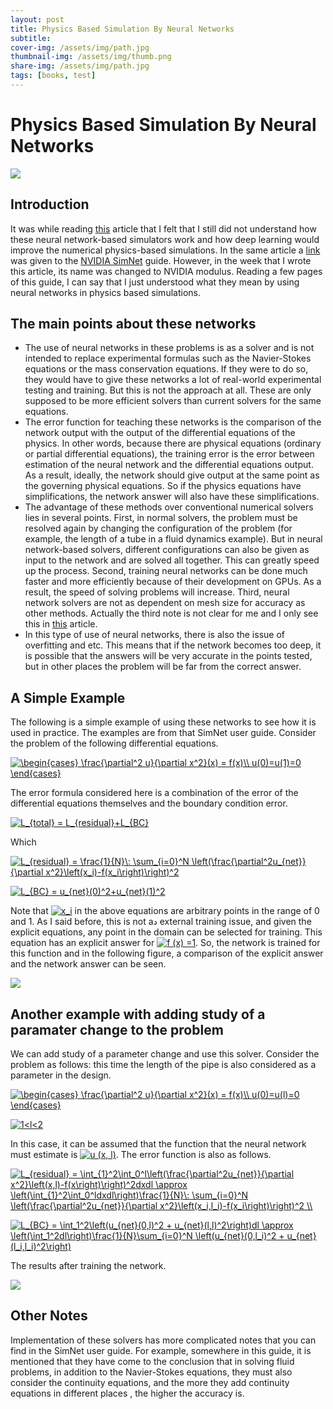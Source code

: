 ```yaml
---
layout: post
title: Physics Based Simulation By Neural Networks
subtitle: 
cover-img: /assets/img/path.jpg
thumbnail-img: /assets/img/thumb.png
share-img: /assets/img/path.jpg
tags: [books, test]
---
```


# Physics Based Simulation By Neural Networks
![](https://developer-blogs.nvidia.com/wp-content/uploads/2021/11/Modulus-Stack-NVIDIA.jpg)
## Introduction
It was while reading [this](https://developer.nvidia.com/blog/accelerating-product-development-with-physics-informed-neural-networks-and-simnet) article that I felt that I still did not understand how these neural network-based simulators work and how deep learning would improve the numerical physics-based simulations. In the same article a [link](https://docs.nvidia.com/deeplearning/simnet/user-guide/SimNet_v21.06_User_Guide.pdf) was given to the [NVIDIA SimNet](https://developer.nvidia.com/modulus) guide. However, in the week that I wrote this article, its name was changed to NVIDIA modulus. Reading a few pages of this guide, I can say that I just understood what they mean by using neural networks in physics based simulations.

## The main points about these networks
- The use of neural networks in these problems is as a solver and is not intended to replace experimental formulas such as the Navier-Stokes equations or the mass conservation equations. If they were to do so, they would have to give these networks a lot of real-world experimental testing and training. But this is not the approach at all. These are only supposed to be more efficient solvers than current solvers for the same equations.
- The error function for teaching these networks is the comparison of the network output with the output of the differential equations of the physics. In other words, because there are physical equations (ordinary or partial differential equations), the training error is the error between estimation of the neural network and the differential equations output. As a result, ideally, the network should give output at the same point as the governing physical equations. So if the physics equations have simplifications, the network answer will also have these simplifications.
- The advantage of these methods over conventional numerical solvers lies in several points. First, in normal solvers, the problem must be resolved again by changing the configuration of the problem (for example, the length of a tube in a fluid dynamics example). But in neural network-based solvers, different configurations can also be given as input to the network and are solved all together. This can greatly speed up the process. Second, training neural networks can be done much faster and more efficiently because of their development on GPUs. As a result, the speed of solving problems will increase. Third, neural network solvers are not as dependent on mesh size for accuracy as other methods. Actually the third note is not clear for me and I only see this in [this](https://developer.nvidia.com/blog/accelerating-product-development-with-physics-informed-neural-networks-and-simnet) article.
- In this type of use of neural networks, there is also the issue of overfitting and etc. This means that if the network becomes too deep, it is possible that the answers will be very accurate in the points tested, but in other places the problem will be far from the correct answer.

## A Simple Example
The following is a simple example of using these networks to see how it is used in practice. The examples are from that SimNet user guide.
Consider the problem of the following differential equations.

<a href="https://www.codecogs.com/eqnedit.php?latex=\begin{cases}&space;\frac{\partial^2&space;u}{\partial&space;x^2}(x)&space;=&space;f(x)\\&space;u(0)=u(1)=0&space;\end{cases}" target="_blank"><img src="https://latex.codecogs.com/gif.latex?\begin{cases}&space;\frac{\partial^2&space;u}{\partial&space;x^2}(x)&space;=&space;f(x)\\&space;u(0)=u(1)=0&space;\end{cases}" title="\begin{cases} \frac{\partial^2 u}{\partial x^2}(x) = f(x)\\ u(0)=u(1)=0 \end{cases}" /></a>

The error formula considered here is a combination of the error of the differential equations themselves and the boundary condition error.

<a href="https://www.codecogs.com/eqnedit.php?latex=L_{total}&space;=&space;L_{residual}&plus;L_{BC}" target="_blank"><img src="https://latex.codecogs.com/gif.latex?L_{total}&space;=&space;L_{residual}&plus;L_{BC}" title="L_{total} = L_{residual}+L_{BC}" /></a>

Which

<a href="https://www.codecogs.com/eqnedit.php?latex=L_{residual}&space;=&space;\frac{1}{N}\:&space;\sum_{i=0}^N&space;\left(\frac{\partial^2u_{net}}{\partial&space;x^2}\left(x_i)-f(x_i\right)\right)^2" target="_blank"><img src="https://latex.codecogs.com/gif.latex?L_{residual}&space;=&space;\frac{1}{N}\:&space;\sum_{i=0}^N&space;\left(\frac{\partial^2u_{net}}{\partial&space;x^2}\left(x_i)-f(x_i\right)\right)^2" title="L_{residual} = \frac{1}{N}\: \sum_{i=0}^N \left(\frac{\partial^2u_{net}}{\partial x^2}\left(x_i)-f(x_i\right)\right)^2" /></a>

<a href="https://www.codecogs.com/eqnedit.php?latex=L_{BC}&space;=&space;u_{net}(0)^2&plus;u_{net}(1)^2" target="_blank"><img src="https://latex.codecogs.com/gif.latex?L_{BC}&space;=&space;u_{net}(0)^2&plus;u_{net}(1)^2" title="L_{BC} = u_{net}(0)^2+u_{net}(1)^2" /></a>

Note that <a href="https://www.codecogs.com/eqnedit.php?latex=x_i" target="_blank"><img src="https://latex.codecogs.com/gif.latex?x_i" title="x_i" /></a> in the above equations are arbitrary points in the range of 0 and 1. As I said before, this is not aد external training issue, and given the explicit equations, any point in the domain can be selected for training. 
This equation has an explicit answer for <a href="https://www.codecogs.com/eqnedit.php?latex=f&space;(x)&space;=1" target="_blank"><img src="https://latex.codecogs.com/gif.latex?f&space;(x)&space;=1" title="f (x) =1" /></a>. So, the network is trained for this function and in the following figure, a comparison of the explicit answer and the network answer can be seen.

<img src="https://aliamini87.github.io/images/Pasted image 20211105124019.png" style="display: block; margin: auto;" />


## Another example with adding study of a paramater change to the problem
We can add study of a parameter change and use this solver. Consider the problem as follows: this time the length of the pipe is also considered as a parameter in the design.

<a href="https://www.codecogs.com/eqnedit.php?latex=\begin{cases}&space;\frac{\partial^2&space;u}{\partial&space;x^2}(x)&space;=&space;f(x)\\&space;u(0)=u(l)=0&space;\end{cases}" target="_blank"><img src="https://latex.codecogs.com/gif.latex?\begin{cases}&space;\frac{\partial^2&space;u}{\partial&space;x^2}(x)&space;=&space;f(x)\\&space;u(0)=u(l)=0&space;\end{cases}" title="\begin{cases} \frac{\partial^2 u}{\partial x^2}(x) = f(x)\\ u(0)=u(l)=0 \end{cases}" /></a>

<a href="https://www.codecogs.com/eqnedit.php?latex=1<l<2" target="_blank"><img src="https://latex.codecogs.com/gif.latex?1<l<2" title="1<l<2" /></a>

In this case, it can be assumed that the function that the neural network must estimate is <a href="https://www.codecogs.com/eqnedit.php?latex=u&space;(x,&space;l)" target="_blank"><img src="https://latex.codecogs.com/gif.latex?u&space;(x,&space;l)" title="u (x, l)" /></a>. 
The error function is also as follows.

<a href="https://www.codecogs.com/eqnedit.php?latex=L_{residual}&space;=&space;\int_{1}^2\int_0^l\left(\frac{\partial^2u_{net}}{\partial&space;x^2}\left(x,l)-f(x\right)\right)^2dxdl&space;\approx&space;\left(\int_{1}^2\int_0^ldxdl\right)\frac{1}{N}\:&space;\sum_{i=0}^N&space;\left(\frac{\partial^2u_{net}}{\partial&space;x^2}\left(x_i,l_i)-f(x_i\right)\right)^2&space;\\" target="_blank"><img src="https://latex.codecogs.com/gif.latex?L_{residual}&space;=&space;\int_{1}^2\int_0^l\left(\frac{\partial^2u_{net}}{\partial&space;x^2}\left(x,l)-f(x\right)\right)^2dxdl&space;\approx&space;\left(\int_{1}^2\int_0^ldxdl\right)\frac{1}{N}\:&space;\sum_{i=0}^N&space;\left(\frac{\partial^2u_{net}}{\partial&space;x^2}\left(x_i,l_i)-f(x_i\right)\right)^2&space;\\" title="L_{residual} = \int_{1}^2\int_0^l\left(\frac{\partial^2u_{net}}{\partial x^2}\left(x,l)-f(x\right)\right)^2dxdl \approx \left(\int_{1}^2\int_0^ldxdl\right)\frac{1}{N}\: \sum_{i=0}^N \left(\frac{\partial^2u_{net}}{\partial x^2}\left(x_i,l_i)-f(x_i\right)\right)^2 \\" /></a>

<a href="https://www.codecogs.com/eqnedit.php?latex=L_{BC}&space;=&space;\int_1^2\left(u_{net}(0,l)^2&space;&plus;&space;u_{net}(l,l)^2\right)dl&space;\approx&space;\left(\int_1^2dl\right)\frac{1}{N}\sum_{i=0}^N&space;\left(u_{net}(0,l_i)^2&space;&plus;&space;u_{net}(l_i,l_i)^2\right)" target="_blank"><img src="https://latex.codecogs.com/gif.latex?L_{BC}&space;=&space;\int_1^2\left(u_{net}(0,l)^2&space;&plus;&space;u_{net}(l,l)^2\right)dl&space;\approx&space;\left(\int_1^2dl\right)\frac{1}{N}\sum_{i=0}^N&space;\left(u_{net}(0,l_i)^2&space;&plus;&space;u_{net}(l_i,l_i)^2\right)" title="L_{BC} = \int_1^2\left(u_{net}(0,l)^2 + u_{net}(l,l)^2\right)dl \approx \left(\int_1^2dl\right)\frac{1}{N}\sum_{i=0}^N \left(u_{net}(0,l_i)^2 + u_{net}(l_i,l_i)^2\right)" /></a>

The results after training the network.

<img src="https://aliamini87.github.io/images/Pasted image 20211105131715.png" style="display: block; margin: auto;" />


## Other Notes
Implementation of these solvers has more complicated notes that you can find in the SimNet user guide.
For example, somewhere in this guide, it is mentioned that they have come to the conclusion that in solving fluid problems, in addition to the Navier-Stokes equations, they must also consider the continuity equations, and the more they add continuity equations in different places , the higher the accuracy is.


